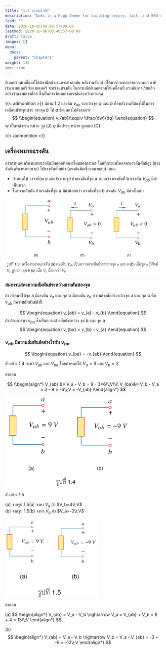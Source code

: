 ```yaml
---
title: "1.3 แรงดันไฟฟ้า"
description: "Doks is a Hugo theme for building secure, fast, and SEO-ready documentation websites, which you can easily update and customize."
lead: ""
date: 2020-10-06T08:48:57+00:00
lastmod: 2020-10-06T08:48:57+00:00
draft: false
images: []
menu:
  docs:
    parent: "chapter1"
weight: 130
toc: true
---
```


อิเลคตรอนเคลื่อนที่ได้ต้องมีพลังงานกระทำต่อมัน พลังงานดังกล่าวได้มาจากแหล่งจ่ายภายนอก อาทิเช่น แบตเตอรี ซึ่งแบตเตอรี จะสร้าง แรงดัน ในการผลักอิเลคตรอนให้เคลื่อนที่ แรงดันอาจเรียกอีกอย่างว่าความต่างศักย์ ซึ่งเป็นการวัดผลต่างแรงดันระหว่างสองจุด

{{< admonition >}}
นิยาม 1.2
แรงดัน $v_{ab}$ ระหว่างจุด $a$ และ  $b$ คือพลังงานที่ต้องใช้ในการเคลื่อนประจุหน่วย จากจุด $b$ ไป  $a$ ซึ่งแสดงได้ดังสมการ
$$
  \\begin{equation}
    v_{ab}\\equiv \\frac{dw}{dq}
  \\end{equation}
$$
$w$ เป็นพลังงาน หน่วย จูล ($J$) $q$ คือประจุ หน่วย คูลอมบ์ (C)  

{{< /admonition >}}

## เครื่องหมายแรงดัน

การกำหนดเครื่องหมายแรงดันมีผลต่อทิศการไหลของกระแส โดยที่กระแสไหลจากแรงดันศักย์สูง (แรงดันมีเครื่องหมายบวก) ไปแรงดันศักย์ต่ำ (แรงดันมีเครื่องหมายลบ) เสมอ

- กำหนดให้ วงจรมีจุด a และ b ตามรูป ถ้าแรงดันที่จุด a มากกว่า แรงดันที่ b แรงดัน $V_{ab}$ มีค่าเป็นบวก 
- ในทางกลับกัน ถ้าแรงดันที่จุด a มีค่าน้อยกว่า แรงดันที่จุด b แรงดัน $V_{ab}$ มีค่าเป็นลบ 

<img src="fig1.3.png" alt="fig 1.3" width="500" align="center"/>

### สมการแสดงความสัมพันธ์ระหว่างแรงดันสองจุด

ถ้า กำหนดให้จุด a มีแรงดัน $v_{a}$ และ จุด b มีแรงดัน $v_{b}$ ความต่างศักย์ระหว่างจุด a และ จุด b คือ $v_{ab}$ มีความสัมพันธ์ดังนี้

$$
\\begin{equation}
    v_{ab} = v_{a} - v_{b} 
\\end{equation}
$$
ถ้า ต้องการหา $v_{ba}$ ซึ่งเป็นความต่างศักย์ระหว่าง จุด b และ จุด a
$$
\\begin{equation}
    v_{ba} = v_{b} - v_{a} 
\\end{equation}
$$

### $v_{ab}$ มีความสัมพันธ์อย่างไรกับ $v_{ba}$
$$
\\begin{equation}
    v_{ba} = -v_{ab} 
\\end{equation}
$$

ตัวอย่าง 1.4 จงหา $V_{ab}$ และ $V_{ba}$  โดยกำหนดให้ $V_a=9$ และ $V_b=3$


คำตอบ
<div class="scroll">

$$
\\begin{align*}
V_{ab} &= V_a - V_b = 9 - 3=6\\;V\\\\
       V_{ba}&= V_b - V_a = 3 - 9 = -6\\;V = -V_{ab}
    \\end{align*}
$$

</div>

<img src="fig1.4.png" alt="fig 1.4" width="400" align="center"/>

ตัวอย่าง 1.5 

(a) จากรูป 1.5(a) จงหา $V_a$ ถ้า $V_b=4\\;V$
<br>
(b) จากรูป 1.5(b) จงหา $V_b$ ถ้า $V_a=-3\\;V$


<img src="fig1.5.png" alt="fig 1.5" width="300" align="center"/>

คำตอบ
<div class="scroll">
(a)
$$
\begin{align*}
V_{ab} = V_a - V_b \rightarrow V_a = V_{ab} + V_b = 9 + 4 = 13\\;V
    \end{align*}
$$

(b)
$$
\begin{align*}
V_{ab} = V_a - V_b \rightarrow V_b = V_a - V_{ab} = -3 + -9 = -12\\;V
    \end{align*}
$$
</div>

